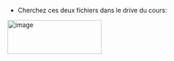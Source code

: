 - Cherchez ces deux fichiers dans le drive du cours:

<img width="212" height="76" alt="image" src="https://github.com/user-attachments/assets/b6d43b9b-e2fa-43a8-8350-95d07328a66a" />
